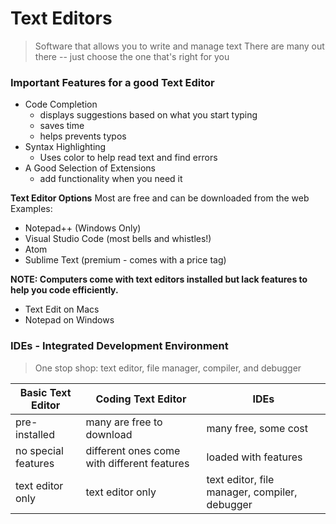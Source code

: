 # Text Editors
> Software that allows you to write and manage text
There are many out there -- just choose the one that's right for you

### Important Features for a good Text Editor
+ Code Completion
   + displays suggestions based on what you start typing
   + saves time
   + helps prevents typos
+ Syntax Highlighting
   + Uses color to help read text and find errors
+ A Good Selection of Extensions
  + add functionality when you need it

**Text Editor Options** 
Most are free and can be downloaded from the web
Examples:
 + Notepad++ (Windows Only)
 + Visual Studio Code (most bells and whistles!)
 + Atom
 + Sublime Text (premium - comes with a price tag)

**NOTE: Computers come with text editors installed but lack features to help you code efficiently.** 
 + Text Edit on Macs
 + Notepad on Windows


### IDEs - Integrated Development Environment
> One stop shop: text editor, file manager, compiler, and debugger  
  
    
      
      
|**Basic Text Editor** | **Coding Text Editor** | **IDEs**|
|-------------------|-----------------------|-------------|
|pre-installed | many are free to download | many free, some cost|
|no special features|different ones come with different features|loaded with features|
|text editor only | text editor only | text editor, file manager, compiler, debugger|
